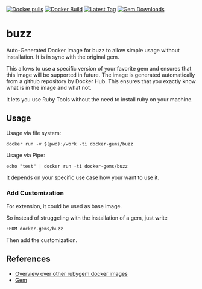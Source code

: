 [![Docker pulls](https://img.shields.io/docker/pulls/rubygem/buzz.svg)](https://hub.docker.com/r/rubygem/buzz/)
[![Docker Build](https://img.shields.io/docker/automated/rubygem/buzz.svg)](https://hub.docker.com/r/rubygem/buzz/)
[![Latest Tag](https://img.shields.io/github/tag/docker-rubygem/buzz.svg)](https://hub.docker.com/r/rubygem/buzz/)
[![Gem Downloads](https://img.shields.io/gem/dt/buzz.svg)](https://rubygems.org/gems/buzz/)
# buzz

Auto-Generated Docker image for buzz to allow simple usage without installation.
It is in sync with the original gem.

This allows to use a specific version of your favorite gem and ensures that this image will be supported in future.
The image is generated automatically from a github repository by Docker Hub.
This ensures that you exactly know what is in the image and what not.

It lets you use Ruby Tools without the need to install ruby on your machine.

## Usage

Usage via file system:

`docker run -v $(pwd):/work -ti docker-gems/buzz`

Usage via Pipe:

`echo "test" | docker run -ti docker-gems/buzz`

It depends on your specific use case how your want to use it.

### Add Customization

For extension, it could be used as base image.

So instead of struggeling with the installation of a gem, just write

`FROM docker-gems/buzz`

Then add the customization.

## References

 - [Overview over other rubygem docker images](https://github.com/thinkbot/docker-rubygem)
 - [Gem](https://rubygems.org/gems/buzz/)
